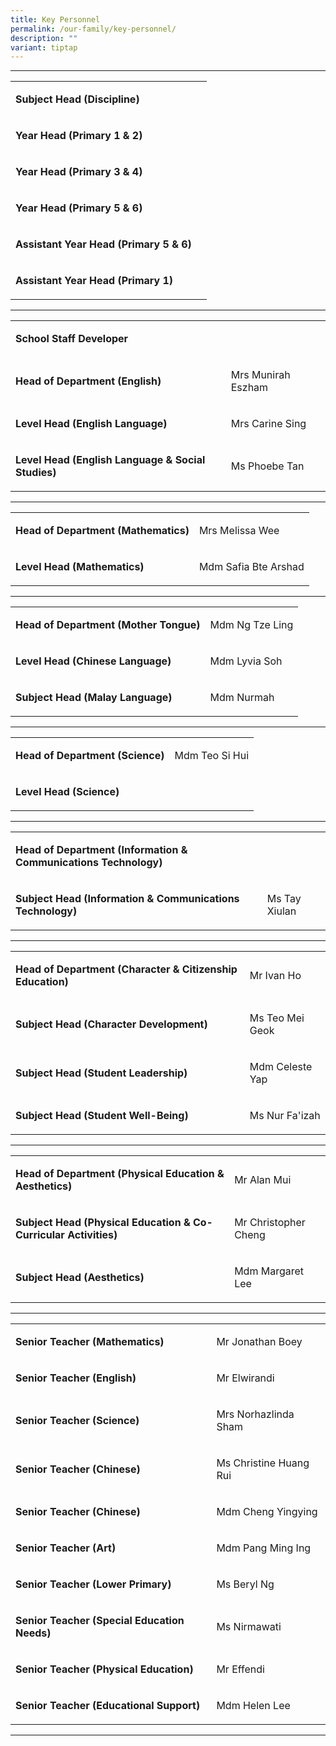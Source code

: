 ```yaml
---
title: Key Personnel
permalink: /our-family/key-personnel/
description: ""
variant: tiptap
---
```

<hr>
<table style="minWidth: 50px">
<colgroup>
<col>
<col>
</colgroup>
<tbody>
<tr>
<td rowspan="1" colspan="1">
<p><strong>Subject Head (Discipline)</strong>
</p>
</td>
<td rowspan="1" colspan="1">
<p></p>
</td>
</tr>
<tr>
<td rowspan="1" colspan="1">
<p><strong>Year Head (Primary 1 &amp; 2)</strong>
</p>
</td>
<td rowspan="1" colspan="1">
<p></p>
</td>
</tr>
<tr>
<td rowspan="1" colspan="1">
<p><strong>Year Head (Primary 3 &amp; 4)</strong>
</p>
</td>
<td rowspan="1" colspan="1">
<p></p>
</td>
</tr>
<tr>
<td rowspan="1" colspan="1">
<p><strong>Year Head (Primary 5 &amp; 6)</strong>
</p>
</td>
<td rowspan="1" colspan="1">
<p></p>
</td>
</tr>
<tr>
<td rowspan="1" colspan="1">
<p><strong>Assistant Year Head (Primary 5 &amp; 6)</strong>
</p>
</td>
<td rowspan="1" colspan="1">
<p></p>
</td>
</tr>
<tr>
<td rowspan="1" colspan="1">
<p><strong>Assistant Year Head (Primary 1)</strong>
</p>
</td>
<td rowspan="1" colspan="1">
<p></p>
</td>
</tr>
</tbody>
</table>
<hr>
<table style="minWidth: 50px">
<colgroup>
<col>
<col>
</colgroup>
<tbody>
<tr>
<td rowspan="1" colspan="1">
<p><strong>School Staff Developer</strong>
</p>
</td>
<td rowspan="1" colspan="1">
<p></p>
</td>
</tr>
<tr>
<td rowspan="1" colspan="1">
<p><strong>Head of Department (English)</strong>
</p>
</td>
<td rowspan="1" colspan="1">
<p>Mrs Munirah Eszham</p>
</td>
</tr>
<tr>
<td rowspan="1" colspan="1">
<p><strong>Level Head (English Language)</strong>
</p>
</td>
<td rowspan="1" colspan="1">
<p>Mrs Carine Sing</p>
</td>
</tr>
<tr>
<td rowspan="1" colspan="1">
<p><strong>Level Head (English Language &amp; Social Studies)</strong>
</p>
</td>
<td rowspan="1" colspan="1">
<p>Ms Phoebe Tan</p>
</td>
</tr>
</tbody>
</table>
<hr>
<table style="minWidth: 50px">
<colgroup>
<col>
<col>
</colgroup>
<tbody>
<tr>
<td rowspan="1" colspan="1">
<p><strong>Head of Department (Mathematics)</strong>
</p>
</td>
<td rowspan="1" colspan="1">
<p>Mrs Melissa Wee</p>
</td>
</tr>
<tr>
<td rowspan="1" colspan="1">
<p><strong>Level Head (Mathematics)</strong>
</p>
</td>
<td rowspan="1" colspan="1">
<p>Mdm Safia Bte Arshad</p>
</td>
</tr>
</tbody>
</table>
<hr>
<table style="minWidth: 50px">
<colgroup>
<col>
<col>
</colgroup>
<tbody>
<tr>
<td rowspan="1" colspan="1">
<p><strong>Head of Department (Mother Tongue)</strong>
</p>
</td>
<td rowspan="1" colspan="1">
<p>Mdm Ng Tze Ling</p>
</td>
</tr>
<tr>
<td rowspan="1" colspan="1">
<p><strong>Level Head (Chinese Language)</strong>
</p>
</td>
<td rowspan="1" colspan="1">
<p>Mdm Lyvia Soh</p>
</td>
</tr>
<tr>
<td rowspan="1" colspan="1">
<p><strong>Subject Head (Malay Language)</strong>
</p>
</td>
<td rowspan="1" colspan="1">
<p>Mdm Nurmah</p>
</td>
</tr>
</tbody>
</table>
<hr>
<table style="minWidth: 50px">
<colgroup>
<col>
<col>
</colgroup>
<tbody>
<tr>
<td rowspan="1" colspan="1">
<p><strong>Head of Department (Science)</strong>
</p>
</td>
<td rowspan="1" colspan="1">
<p>Mdm Teo Si Hui</p>
</td>
</tr>
<tr>
<td rowspan="1" colspan="1">
<p><strong>Level Head (Science)</strong>
</p>
</td>
<td rowspan="1" colspan="1">
<p></p>
</td>
</tr>
</tbody>
</table>
<hr>
<table style="minWidth: 50px">
<colgroup>
<col>
<col>
</colgroup>
<tbody>
<tr>
<td rowspan="1" colspan="1">
<p><strong>Head of Department (Information &amp; Communications Technology)</strong>
</p>
</td>
<td rowspan="1" colspan="1">
<p></p>
</td>
</tr>
<tr>
<td rowspan="1" colspan="1">
<p><strong>Subject Head (Information &amp; Communications Technology)</strong>
</p>
</td>
<td rowspan="1" colspan="1">
<p>Ms Tay Xiulan</p>
</td>
</tr>
</tbody>
</table>
<hr>
<table style="minWidth: 50px">
<colgroup>
<col>
<col>
</colgroup>
<tbody>
<tr>
<td rowspan="1" colspan="1">
<p><strong>Head of Department (Character &amp; Citizenship Education)</strong>
</p>
</td>
<td rowspan="1" colspan="1">
<p>Mr Ivan Ho</p>
</td>
</tr>
<tr>
<td rowspan="1" colspan="1">
<p><strong>Subject Head (Character Development)</strong>
</p>
</td>
<td rowspan="1" colspan="1">
<p>Ms Teo Mei Geok</p>
</td>
</tr>
<tr>
<td rowspan="1" colspan="1">
<p><strong>Subject Head (Student Leadership)</strong>
</p>
</td>
<td rowspan="1" colspan="1">
<p>Mdm Celeste Yap</p>
</td>
</tr>
<tr>
<td rowspan="1" colspan="1">
<p><strong>Subject Head (Student Well-Being)</strong>
</p>
</td>
<td rowspan="1" colspan="1">
<p>Ms Nur Fa'izah</p>
</td>
</tr>
</tbody>
</table>
<hr>
<table style="minWidth: 50px">
<colgroup>
<col>
<col>
</colgroup>
<tbody>
<tr>
<td rowspan="1" colspan="1">
<p><strong>Head of Department (Physical Education &amp; Aesthetics)</strong>
</p>
</td>
<td rowspan="1" colspan="1">
<p>Mr Alan Mui</p>
</td>
</tr>
<tr>
<td rowspan="1" colspan="1">
<p><strong>Subject Head (Physical Education &amp; Co-Curricular Activities)</strong>
</p>
</td>
<td rowspan="1" colspan="1">
<p>Mr Christopher Cheng</p>
</td>
</tr>
<tr>
<td rowspan="1" colspan="1">
<p><strong>Subject Head (Aesthetics)</strong>
</p>
</td>
<td rowspan="1" colspan="1">
<p>Mdm Margaret Lee</p>
</td>
</tr>
</tbody>
</table>
<hr>
<table style="minWidth: 50px">
<colgroup>
<col>
<col>
</colgroup>
<tbody>
<tr>
<td rowspan="1" colspan="1">
<p><strong>Senior Teacher (Mathematics)</strong>
</p>
</td>
<td rowspan="1" colspan="1">
<p>Mr Jonathan Boey</p>
</td>
</tr>
<tr>
<td rowspan="1" colspan="1">
<p><strong>Senior Teacher (English)</strong>
</p>
</td>
<td rowspan="1" colspan="1">
<p>Mr Elwirandi</p>
</td>
</tr>
<tr>
<td rowspan="1" colspan="1">
<p><strong>Senior Teacher (Science)</strong>
</p>
</td>
<td rowspan="1" colspan="1">
<p>Mrs Norhazlinda Sham</p>
</td>
</tr>
<tr>
<td rowspan="1" colspan="1">
<p><strong>Senior Teacher (Chinese)</strong>
</p>
</td>
<td rowspan="1" colspan="1">
<p>Ms Christine Huang Rui</p>
</td>
</tr>
<tr>
<td rowspan="1" colspan="1">
<p><strong>Senior Teacher (Chinese)</strong>
</p>
</td>
<td rowspan="1" colspan="1">
<p>Mdm Cheng Yingying</p>
</td>
</tr>
<tr>
<td rowspan="1" colspan="1">
<p><strong>Senior Teacher (Art)</strong>
</p>
</td>
<td rowspan="1" colspan="1">
<p>Mdm Pang Ming Ing</p>
</td>
</tr>
<tr>
<td rowspan="1" colspan="1">
<p><strong>Senior Teacher (Lower Primary)</strong>
</p>
</td>
<td rowspan="1" colspan="1">
<p>Ms Beryl Ng</p>
</td>
</tr>
<tr>
<td rowspan="1" colspan="1">
<p><strong>Senior Teacher (Special Education Needs)</strong>
</p>
</td>
<td rowspan="1" colspan="1">
<p>Ms Nirmawati</p>
</td>
</tr>
<tr>
<td rowspan="1" colspan="1">
<p><strong>Senior Teacher (Physical Education)</strong>
</p>
</td>
<td rowspan="1" colspan="1">
<p>Mr Effendi</p>
</td>
</tr>
<tr>
<td rowspan="1" colspan="1">
<p><strong>Senior Teacher (Educational Support)</strong>
</p>
</td>
<td rowspan="1" colspan="1">
<p>Mdm Helen Lee</p>
</td>
</tr>
</tbody>
</table>
<hr>
<p></p>